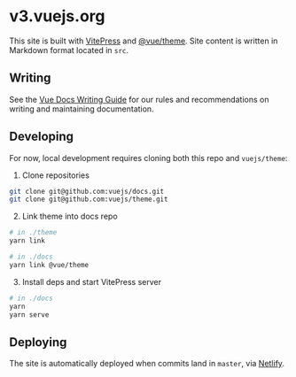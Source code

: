 # v3.vuejs.org

This site is built with [VitePress](https://github.com/vuejs/vitepress) and [@vue/theme](https://github.com/vuejs/vue-theme). Site content is written in Markdown format located in `src`.

## Writing

See the [Vue Docs Writing Guide](https://v3.vuejs.org/guide/writing-guide.html) for our rules and recommendations on writing and maintaining documentation.

## Developing

For now, local development requires cloning both this repo and `vuejs/theme`:

1. Clone repositories

```bash
git clone git@github.com:vuejs/docs.git
git clone git@github.com:vuejs/theme.git
```

2. Link theme into docs repo

```bash
# in ./theme
yarn link

# in ./docs
yarn link @vue/theme
```

3. Install deps and start VitePress server

```bash
# in ./docs
yarn
yarn serve
```

## Deploying

The site is automatically deployed when commits land in `master`, via [Netlify](https://www.netlify.com/).
